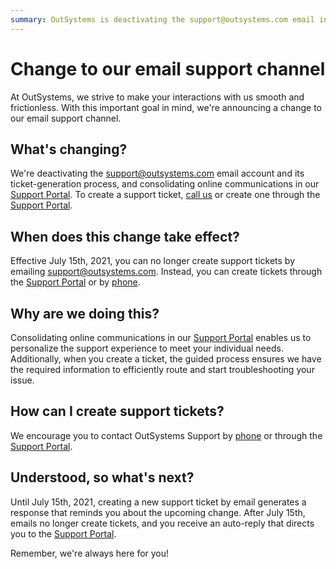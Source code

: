 ```yaml
---
summary: OutSystems is deactivating the support@outsystems.com email in favor of creating tickets through the Support Portal or contacting us by phone.
---
```


# Change to our email support channel

At OutSystems, we strive to make your interactions with us smooth and frictionless. With this important goal in mind, we're announcing a change to our email support channel.

## What's changing?

We're deactivating the support@outsystems.com email account and its ticket-generation process, and consolidating online communications in our 
[Support Portal](https://success.outsystems.com/Support). 
To create a support ticket, [call us](https://success.outsystems.com/Support/Enterprise_Customers/OutSystems_Support/01_Contact_OutSystems_technical_support) or create one through the [Support Portal](https://success.outsystems.com/Support).

## When does this change take effect?
Effective July 15th, 2021, you can no longer create support tickets by emailing support@outsystems.com. Instead, you can create tickets through the [Support Portal](https://success.outsystems.com/Support) or by [phone](https://success.outsystems.com/Support/Enterprise_Customers/OutSystems_Support/01_Contact_OutSystems_technical_support).

## Why are we doing this?
Consolidating online communications in our [Support Portal](https://success.outsystems.com/Support) enables us to personalize the support experience to meet your individual needs. Additionally, when you create a ticket, the guided process ensures we have the required information to efficiently route and start troubleshooting your issue. 

## How can I create support tickets?
We encourage you to contact OutSystems Support by [phone](https://success.outsystems.com/Support/Enterprise_Customers/OutSystems_Support/01_Contact_OutSystems_technical_support) or through the [Support Portal](https://success.outsystems.com/Support).

## Understood, so what's next?
Until July 15th, 2021, creating a new support ticket by email generates a response that reminds you about the upcoming change. After July 15th, emails no longer create tickets, and you receive an auto-reply that directs you to the [Support Portal](https://success.outsystems.com/Support).

Remember, we're always here for you!
